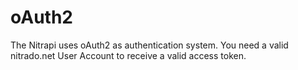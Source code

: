 **oAuth2**
===================

The Nitrapi uses oAuth2 as authentication system. You need a valid nitrado.net User Account to receive a valid access token.